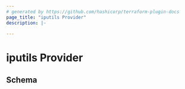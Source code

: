 ```yaml
---
# generated by https://github.com/hashicorp/terraform-plugin-docs
page_title: "iputils Provider"
description: |-
  
---
```


# iputils Provider





<!-- schema generated by tfplugindocs -->
## Schema
